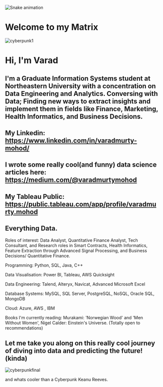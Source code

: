 ![Snake animation](https://github.com/Varadmurty-mohod/Varadmurty-mohod/blob/output/github-contribution-grid-snake.svg)

# Welcome to my Matrix

![cyberpunk1](https://user-images.githubusercontent.com/69577585/230151745-3cabeaba-7df5-4a18-8bd4-5846ad9abf87.gif)

# Hi, I'm Varad
## I'm a Graduate Information Systems student at Northeastern University with a concentration on Data Engineering and Analytics. Conversing with Data; Finding new ways to extract insights and implement them in fields like Finance, Marketing, Health Informatics, and Business Decisions.

## My Linkedin: https://www.linkedin.com/in/varadmurty-mohod/

## I wrote some really cool(and funny) data science articles here: https://medium.com/@varadmurtymohod

## My Tableau Public: https://public.tableau.com/app/profile/varadmurty.mohod


## Everything Data.

Roles of interest:
Data Analyst, Quantitative Finance Analyst, Tech Consultant, and Research roles in Smart Contracts, Health Informatics, Feature Extraction through Advanced Signal Processing, and Business Decisions/ Quantitative Finance.

Programming: Python, SQL, Java, C++

Data Visualisation: Power BI, Tableau, AWS Quicksight

Data Engineering: Talend, Alteryx, Navicat, Advanced Microsoft Excel

Database Systems: MySQL, SQL Server, PostgreSQL, NoSQL, Oracle SQL, MongoDB

Cloud: Azure, AWS , IBM

Books I'm currently reading: Murakami: 'Norwegian Wood' and 'Men Without Women', Nigel Calder: Einstein's Universe. (Totally open to recommendations)

## Let me take you along on this really cool journey of diving into data and predicting the future!(kinda)
![cyberpunkfinal](https://user-images.githubusercontent.com/69577585/230152531-1be44ba9-da83-4504-8cbf-f1c19ef8d130.gif)

and whats cooler than a Cyberpunk Keanu Reeves.

<!---
Varadmurty-mohod/Varadmurty-mohod is a ✨ special ✨ repository because its `README.md` (this file) appears on your GitHub profile.
You can click the Preview link to take a look at your changes.
--->
